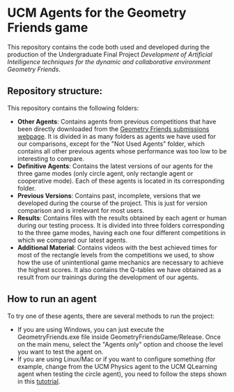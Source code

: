 # UCM Agents for the Geometry Friends game

This repository contains the code both used and developed during the production of the Undergraduate Final Project *Development of Artificial Intelligence techniques
for the dynamic and collaborative environment Geometry Friends*.

## Repository structure:

This repository contains the following folders:

- **Other Agents**: Contains agents from previous competitions that have been directly downloaded from the [Geometry Friends submissions webpage](https://geometryfriends.gaips.inesc-id.pt/archive). It is divided in as many folders as agents we have used for our comparisons, except for the "Not Used Agents" folder, which contains all other previous agents whose performance was too low to be interesting to compare.
- **Definitive Agents**: Contains the latest versions of our agents for the three game modes (only circle agent, only rectangle agent or cooperative mode). Each of these agents is located in its corresponding folder.
- **Previous Versions**: Contains past, incomplete, versions that we developed during the course of the project. This is just for version comparison and is irrelevant for most users.
- **Results**: Contains files with the results obtained by each agent or human during our testing process. It is divided into three folders corresponding to the three game modes, having each one four different competitions in which we compared our latest agents.
- **Additional Material**: Contains videos with the best achieved times for most of the rectangle levels from the competitions we used, to show how the use of unintentional game mechanics are necessary to achieve the highest scores. It also contains the Q-tables we have obtained as a result from our trainings during the development of our agents.

## How to run an agent

To try one of these agents, there are several methods to run the project:

- If you are using Windows, you can just execute the GeometryFriends.exe file inside GeometryFriendsGame/Release. Once on the main menu, select the "Agents only" option and choose the level you want to test the agent on.
- If you are using Linux/Mac or if you want to configure something (for example, change from the UCM Physics agent to the UCM QLearning agent when testing the circle agent), you need to follow the steps shown in this [tutotrial](https://geometryfriends.gaips.inesc-id.pt/guides/c%23).
